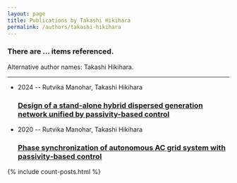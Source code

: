 ```yaml
---
layout: page
title: Publications by Takashi Hikihara
permalink: /authors/takashi-hikihara
---
```


<h3 id="number-posts">There are ... items referenced.</h3>
<p id='info-authors'>Alternative author names: Takashi Hikihara.</p>
<hr />
<ul class="post-list">
<li><span class='post-meta'>2024 -- Rutvika Manohar, Takashi Hikihara</span><h3><a class='post-link' href="{{ site.baseurl }}/design-of-a-stand-alone-hybrid-dispersed-generation-network-unified-by-passivity-based-control">Design of a stand-alone hybrid dispersed generation network unified by passivity-based control</a></h3></li>
<li><span class='post-meta'>2020 -- Rutvika Manohar, Takashi Hikihara</span><h3><a class='post-link' href="{{ site.baseurl }}/phase-synchronization-of-autonomous-ac-grid-system-with-passivity-based-control">Phase synchronization of autonomous AC grid system with passivity‐based control</a></h3></li>

</ul>
{% include count-posts.html %}
